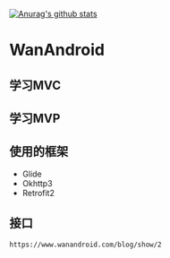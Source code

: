 [![Anurag's github stats](https://github-readme-stats.vercel.app/api?username=xiaohu409)](https://github.com/anuraghazra/github-readme-stats)
# WanAndroid
## 学习MVC
## 学习MVP

## 使用的框架
* Glide
* Okhttp3
* Retrofit2

## 接口
    https://www.wanandroid.com/blog/show/2

